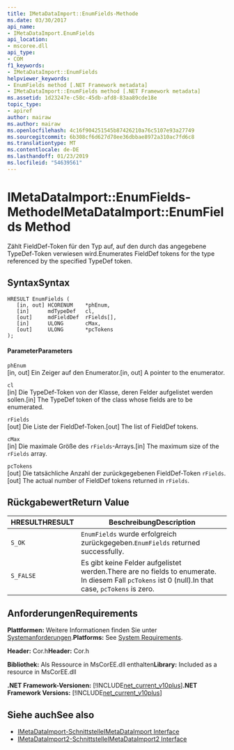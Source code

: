 ```yaml
---
title: IMetaDataImport::EnumFields-Methode
ms.date: 03/30/2017
api_name:
- IMetaDataImport.EnumFields
api_location:
- mscoree.dll
api_type:
- COM
f1_keywords:
- IMetaDataImport::EnumFields
helpviewer_keywords:
- EnumFields method [.NET Framework metadata]
- IMetaDataImport::EnumFields method [.NET Framework metadata]
ms.assetid: 1d23247e-c58c-45db-afd8-83aa89cde18e
topic_type:
- apiref
author: mairaw
ms.author: mairaw
ms.openlocfilehash: 4c16f904251545b87426210a76c5107e93a27749
ms.sourcegitcommit: 6b308cf6d627d78ee36dbbae8972a310ac7fd6c8
ms.translationtype: MT
ms.contentlocale: de-DE
ms.lasthandoff: 01/23/2019
ms.locfileid: "54639561"
---
```

# <a name="imetadataimportenumfields-method"></a><span data-ttu-id="82ec3-102">IMetaDataImport::EnumFields-Methode</span><span class="sxs-lookup"><span data-stu-id="82ec3-102">IMetaDataImport::EnumFields Method</span></span>
<span data-ttu-id="82ec3-103">Zählt FieldDef-Token für den Typ auf, auf den durch das angegebene TypeDef-Token verwiesen wird.</span><span class="sxs-lookup"><span data-stu-id="82ec3-103">Enumerates FieldDef tokens for the type referenced by the specified TypeDef token.</span></span>  
  
## <a name="syntax"></a><span data-ttu-id="82ec3-104">Syntax</span><span class="sxs-lookup"><span data-stu-id="82ec3-104">Syntax</span></span>  
  
```  
HRESULT EnumFields (   
   [in, out] HCORENUM    *phEnum,   
   [in]      mdTypeDef   cl,   
   [out]     mdFieldDef  rFields[],   
   [in]      ULONG       cMax,   
   [out]     ULONG       *pcTokens  
);  
```  
  
#### <a name="parameters"></a><span data-ttu-id="82ec3-105">Parameter</span><span class="sxs-lookup"><span data-stu-id="82ec3-105">Parameters</span></span>  
 `phEnum`  
 <span data-ttu-id="82ec3-106">[in, out] Ein Zeiger auf den Enumerator.</span><span class="sxs-lookup"><span data-stu-id="82ec3-106">[in, out] A pointer to the enumerator.</span></span>  
  
 `cl`  
 <span data-ttu-id="82ec3-107">[in] Die TypeDef-Token von der Klasse, deren Felder aufgelistet werden sollen.</span><span class="sxs-lookup"><span data-stu-id="82ec3-107">[in] The TypeDef token of the class whose fields are to be enumerated.</span></span>  
  
 `rFields`  
 <span data-ttu-id="82ec3-108">[out] Die Liste der FieldDef-Token.</span><span class="sxs-lookup"><span data-stu-id="82ec3-108">[out] The list of FieldDef tokens.</span></span>  
  
 `cMax`  
 <span data-ttu-id="82ec3-109">[in] Die maximale Größe des `rFields`-Arrays.</span><span class="sxs-lookup"><span data-stu-id="82ec3-109">[in] The maximum size of the `rFields` array.</span></span>  
  
 `pcTokens`  
 <span data-ttu-id="82ec3-110">[out] Die tatsächliche Anzahl der zurückgegebenen FieldDef-Token `rFields`.</span><span class="sxs-lookup"><span data-stu-id="82ec3-110">[out] The actual number of FieldDef tokens returned in `rFields`.</span></span>  
  
## <a name="return-value"></a><span data-ttu-id="82ec3-111">Rückgabewert</span><span class="sxs-lookup"><span data-stu-id="82ec3-111">Return Value</span></span>  
  
|<span data-ttu-id="82ec3-112">HRESULT</span><span class="sxs-lookup"><span data-stu-id="82ec3-112">HRESULT</span></span>|<span data-ttu-id="82ec3-113">Beschreibung</span><span class="sxs-lookup"><span data-stu-id="82ec3-113">Description</span></span>|  
|-------------|-----------------|  
|`S_OK`|<span data-ttu-id="82ec3-114">`EnumFields` wurde erfolgreich zurückgegeben.</span><span class="sxs-lookup"><span data-stu-id="82ec3-114">`EnumFields` returned successfully.</span></span>|  
|`S_FALSE`|<span data-ttu-id="82ec3-115">Es gibt keine Felder aufgelistet werden.</span><span class="sxs-lookup"><span data-stu-id="82ec3-115">There are no fields to enumerate.</span></span> <span data-ttu-id="82ec3-116">In diesem Fall `pcTokens` ist 0 (null).</span><span class="sxs-lookup"><span data-stu-id="82ec3-116">In that case, `pcTokens` is zero.</span></span>|  
  
## <a name="requirements"></a><span data-ttu-id="82ec3-117">Anforderungen</span><span class="sxs-lookup"><span data-stu-id="82ec3-117">Requirements</span></span>  
 <span data-ttu-id="82ec3-118">**Plattformen:** Weitere Informationen finden Sie unter [Systemanforderungen](../../../../docs/framework/get-started/system-requirements.md).</span><span class="sxs-lookup"><span data-stu-id="82ec3-118">**Platforms:** See [System Requirements](../../../../docs/framework/get-started/system-requirements.md).</span></span>  
  
 <span data-ttu-id="82ec3-119">**Header:** Cor.h</span><span class="sxs-lookup"><span data-stu-id="82ec3-119">**Header:** Cor.h</span></span>  
  
 <span data-ttu-id="82ec3-120">**Bibliothek:** Als Ressource in MsCorEE.dll enthalten</span><span class="sxs-lookup"><span data-stu-id="82ec3-120">**Library:** Included as a resource in MsCorEE.dll</span></span>  
  
 <span data-ttu-id="82ec3-121">**.NET Framework-Versionen:** [!INCLUDE[net_current_v10plus](../../../../includes/net-current-v10plus-md.md)]</span><span class="sxs-lookup"><span data-stu-id="82ec3-121">**.NET Framework Versions:** [!INCLUDE[net_current_v10plus](../../../../includes/net-current-v10plus-md.md)]</span></span>  
  
## <a name="see-also"></a><span data-ttu-id="82ec3-122">Siehe auch</span><span class="sxs-lookup"><span data-stu-id="82ec3-122">See also</span></span>
- [<span data-ttu-id="82ec3-123">IMetaDataImport-Schnittstelle</span><span class="sxs-lookup"><span data-stu-id="82ec3-123">IMetaDataImport Interface</span></span>](../../../../docs/framework/unmanaged-api/metadata/imetadataimport-interface.md)
- [<span data-ttu-id="82ec3-124">IMetaDataImport2-Schnittstelle</span><span class="sxs-lookup"><span data-stu-id="82ec3-124">IMetaDataImport2 Interface</span></span>](../../../../docs/framework/unmanaged-api/metadata/imetadataimport2-interface.md)
